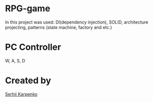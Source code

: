 # RPG-game
In this project was used: DI(dependency injection), SOLID, architecture projecting, patterns (state machine, factory and etc.)

# PC Controller
W, A, S, D

# Created by
 [Serhii Karpenko](https://github.com/SerhiiKarpenko)
